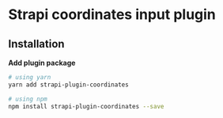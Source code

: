 # Strapi coordinates input plugin

## Installation

**Add plugin package**
```bash
# using yarn
yarn add strapi-plugin-coordinates

# using npm
npm install strapi-plugin-coordinates --save
```
